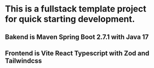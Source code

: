 # This is a fullstack template project for quick starting development.

## Bakend is Maven Spring Boot 2.7.1 with Java 17
## Frontend is Vite React Typescript with Zod and Tailwindcss